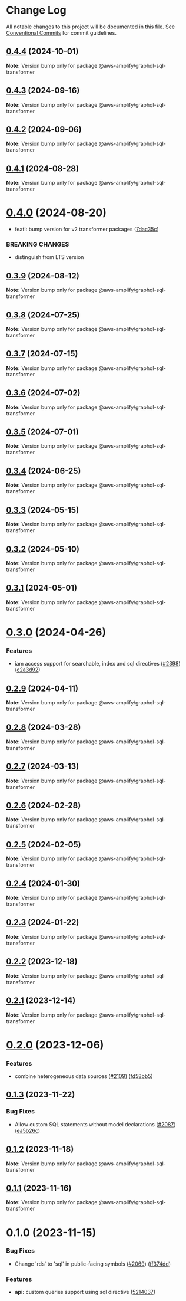 # Change Log

All notable changes to this project will be documented in this file.
See [Conventional Commits](https://conventionalcommits.org) for commit guidelines.

## [0.4.4](https://github.com/aws-amplify/amplify-category-api/compare/@aws-amplify/graphql-sql-transformer@0.4.3...@aws-amplify/graphql-sql-transformer@0.4.4) (2024-10-01)

**Note:** Version bump only for package @aws-amplify/graphql-sql-transformer

## [0.4.3](https://github.com/aws-amplify/amplify-category-api/compare/@aws-amplify/graphql-sql-transformer@0.4.2...@aws-amplify/graphql-sql-transformer@0.4.3) (2024-09-16)

**Note:** Version bump only for package @aws-amplify/graphql-sql-transformer

## [0.4.2](https://github.com/aws-amplify/amplify-category-api/compare/@aws-amplify/graphql-sql-transformer@0.4.1...@aws-amplify/graphql-sql-transformer@0.4.2) (2024-09-06)

**Note:** Version bump only for package @aws-amplify/graphql-sql-transformer

## [0.4.1](https://github.com/aws-amplify/amplify-category-api/compare/@aws-amplify/graphql-sql-transformer@0.4.0...@aws-amplify/graphql-sql-transformer@0.4.1) (2024-08-28)

**Note:** Version bump only for package @aws-amplify/graphql-sql-transformer

# [0.4.0](https://github.com/aws-amplify/amplify-category-api/compare/@aws-amplify/graphql-sql-transformer@0.3.9...@aws-amplify/graphql-sql-transformer@0.4.0) (2024-08-20)

- feat!: bump version for v2 transformer packages ([7dac35c](https://github.com/aws-amplify/amplify-category-api/commit/7dac35cceb971b256b5688b0745ef82afc78b641))

### BREAKING CHANGES

- distinguish from LTS version

## [0.3.9](https://github.com/aws-amplify/amplify-category-api/compare/@aws-amplify/graphql-sql-transformer@0.3.8...@aws-amplify/graphql-sql-transformer@0.3.9) (2024-08-12)

**Note:** Version bump only for package @aws-amplify/graphql-sql-transformer

## [0.3.8](https://github.com/aws-amplify/amplify-category-api/compare/@aws-amplify/graphql-sql-transformer@0.3.7...@aws-amplify/graphql-sql-transformer@0.3.8) (2024-07-25)

**Note:** Version bump only for package @aws-amplify/graphql-sql-transformer

## [0.3.7](https://github.com/aws-amplify/amplify-category-api/compare/@aws-amplify/graphql-sql-transformer@0.3.6...@aws-amplify/graphql-sql-transformer@0.3.7) (2024-07-15)

**Note:** Version bump only for package @aws-amplify/graphql-sql-transformer

## [0.3.6](https://github.com/aws-amplify/amplify-category-api/compare/@aws-amplify/graphql-sql-transformer@0.3.5...@aws-amplify/graphql-sql-transformer@0.3.6) (2024-07-02)

**Note:** Version bump only for package @aws-amplify/graphql-sql-transformer

## [0.3.5](https://github.com/aws-amplify/amplify-category-api/compare/@aws-amplify/graphql-sql-transformer@0.3.4...@aws-amplify/graphql-sql-transformer@0.3.5) (2024-07-01)

**Note:** Version bump only for package @aws-amplify/graphql-sql-transformer

## [0.3.4](https://github.com/aws-amplify/amplify-category-api/compare/@aws-amplify/graphql-sql-transformer@0.3.3...@aws-amplify/graphql-sql-transformer@0.3.4) (2024-06-25)

**Note:** Version bump only for package @aws-amplify/graphql-sql-transformer

## [0.3.3](https://github.com/aws-amplify/amplify-category-api/compare/@aws-amplify/graphql-sql-transformer@0.3.2...@aws-amplify/graphql-sql-transformer@0.3.3) (2024-05-15)

**Note:** Version bump only for package @aws-amplify/graphql-sql-transformer

## [0.3.2](https://github.com/aws-amplify/amplify-category-api/compare/@aws-amplify/graphql-sql-transformer@0.3.1...@aws-amplify/graphql-sql-transformer@0.3.2) (2024-05-10)

**Note:** Version bump only for package @aws-amplify/graphql-sql-transformer

## [0.3.1](https://github.com/aws-amplify/amplify-category-api/compare/@aws-amplify/graphql-sql-transformer@0.3.0...@aws-amplify/graphql-sql-transformer@0.3.1) (2024-05-01)

**Note:** Version bump only for package @aws-amplify/graphql-sql-transformer

# [0.3.0](https://github.com/aws-amplify/amplify-category-api/compare/@aws-amplify/graphql-sql-transformer@0.2.9...@aws-amplify/graphql-sql-transformer@0.3.0) (2024-04-26)

### Features

- iam access support for searchable, index and sql directives ([#2398](https://github.com/aws-amplify/amplify-category-api/issues/2398)) ([c2a3d92](https://github.com/aws-amplify/amplify-category-api/commit/c2a3d92e89891e9585aa1c26731f132171e271be))

## [0.2.9](https://github.com/aws-amplify/amplify-category-api/compare/@aws-amplify/graphql-sql-transformer@0.2.8...@aws-amplify/graphql-sql-transformer@0.2.9) (2024-04-11)

**Note:** Version bump only for package @aws-amplify/graphql-sql-transformer

## [0.2.8](https://github.com/aws-amplify/amplify-category-api/compare/@aws-amplify/graphql-sql-transformer@0.2.7...@aws-amplify/graphql-sql-transformer@0.2.8) (2024-03-28)

**Note:** Version bump only for package @aws-amplify/graphql-sql-transformer

## [0.2.7](https://github.com/aws-amplify/amplify-category-api/compare/@aws-amplify/graphql-sql-transformer@0.2.6...@aws-amplify/graphql-sql-transformer@0.2.7) (2024-03-13)

**Note:** Version bump only for package @aws-amplify/graphql-sql-transformer

## [0.2.6](https://github.com/aws-amplify/amplify-category-api/compare/@aws-amplify/graphql-sql-transformer@0.2.5...@aws-amplify/graphql-sql-transformer@0.2.6) (2024-02-28)

**Note:** Version bump only for package @aws-amplify/graphql-sql-transformer

## [0.2.5](https://github.com/aws-amplify/amplify-category-api/compare/@aws-amplify/graphql-sql-transformer@0.2.4...@aws-amplify/graphql-sql-transformer@0.2.5) (2024-02-05)

**Note:** Version bump only for package @aws-amplify/graphql-sql-transformer

## [0.2.4](https://github.com/aws-amplify/amplify-category-api/compare/@aws-amplify/graphql-sql-transformer@0.2.3...@aws-amplify/graphql-sql-transformer@0.2.4) (2024-01-30)

**Note:** Version bump only for package @aws-amplify/graphql-sql-transformer

## [0.2.3](https://github.com/aws-amplify/amplify-category-api/compare/@aws-amplify/graphql-sql-transformer@0.2.2...@aws-amplify/graphql-sql-transformer@0.2.3) (2024-01-22)

**Note:** Version bump only for package @aws-amplify/graphql-sql-transformer

## [0.2.2](https://github.com/aws-amplify/amplify-category-api/compare/@aws-amplify/graphql-sql-transformer@0.2.1...@aws-amplify/graphql-sql-transformer@0.2.2) (2023-12-18)

**Note:** Version bump only for package @aws-amplify/graphql-sql-transformer

## [0.2.1](https://github.com/aws-amplify/amplify-category-api/compare/@aws-amplify/graphql-sql-transformer@0.2.0...@aws-amplify/graphql-sql-transformer@0.2.1) (2023-12-14)

**Note:** Version bump only for package @aws-amplify/graphql-sql-transformer

# [0.2.0](https://github.com/aws-amplify/amplify-category-api/compare/@aws-amplify/graphql-sql-transformer@0.1.3...@aws-amplify/graphql-sql-transformer@0.2.0) (2023-12-06)

### Features

- combine heterogeneous data sources ([#2109](https://github.com/aws-amplify/amplify-category-api/issues/2109)) ([fd58bb5](https://github.com/aws-amplify/amplify-category-api/commit/fd58bb5af4249220d17c9751acf677955aed74ea))

## [0.1.3](https://github.com/aws-amplify/amplify-category-api/compare/@aws-amplify/graphql-sql-transformer@0.1.2...@aws-amplify/graphql-sql-transformer@0.1.3) (2023-11-22)

### Bug Fixes

- Allow custom SQL statements without model declarations ([#2087](https://github.com/aws-amplify/amplify-category-api/issues/2087)) ([ea5b26c](https://github.com/aws-amplify/amplify-category-api/commit/ea5b26cd554f5c74b6431cbad6ccf60ab556478f))

## [0.1.2](https://github.com/aws-amplify/amplify-category-api/compare/@aws-amplify/graphql-sql-transformer@0.1.1...@aws-amplify/graphql-sql-transformer@0.1.2) (2023-11-18)

**Note:** Version bump only for package @aws-amplify/graphql-sql-transformer

## [0.1.1](https://github.com/aws-amplify/amplify-category-api/compare/@aws-amplify/graphql-sql-transformer@0.1.0...@aws-amplify/graphql-sql-transformer@0.1.1) (2023-11-16)

**Note:** Version bump only for package @aws-amplify/graphql-sql-transformer

# 0.1.0 (2023-11-15)

### Bug Fixes

- Change 'rds' to 'sql' in public-facing symbols ([#2069](https://github.com/aws-amplify/amplify-category-api/issues/2069)) ([ff374dd](https://github.com/aws-amplify/amplify-category-api/commit/ff374dd8398d3f1138a31669b1a5962122039437))

### Features

- **api:** custom queries support using sql directive ([5214037](https://github.com/aws-amplify/amplify-category-api/commit/52140374ca974956c5d5eac09fec91a51cfc9027))
